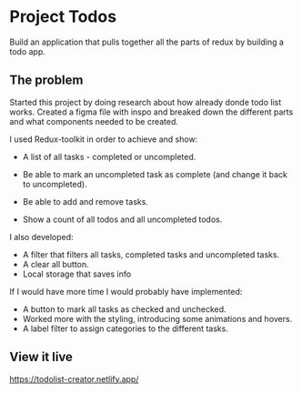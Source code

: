 # Project Todos

Build an application that pulls together all the parts of redux by building a todo app.

## The problem

Started this project by doing research about how already donde todo list works. Created a figma file with inspo and breaked down the different parts and what components needed to be created.

I used Redux-toolkit in order to achieve and show:

- A list of all tasks - completed or uncompleted.

- Be able to mark an uncompleted task as complete (and change it back to uncompleted).

- Be able to add and remove tasks.

- Show a count of all todos and all uncompleted todos.

I also developed:

- A filter that filters all tasks, completed tasks and uncompleted tasks.
- A clear all button.
- Local storage that saves info

If I would have more time I would probably have implemented:

- A button to mark all tasks as checked and unchecked.
- Worked more with the styling, introducing some animations and hovers.
- A label filter to assign categories to the different tasks.

## View it live

https://todolist-creator.netlify.app/
